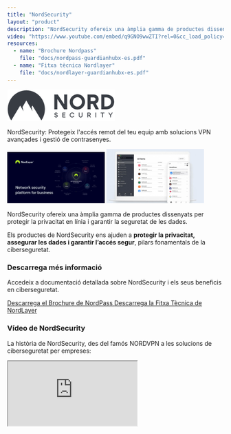 ```yaml
---
title: "NordSecurity"
layout: "product"
description: "NordSecurity ofereix una àmplia gamma de productes dissenyats per protegir la privacitat en línia i garantir la seguretat de les dades."
video: "https://www.youtube.com/embed/q9GNO9wwZTI?rel=0&cc_load_policy=0"
resources:
  - name: "Brochure Nordpass"
    file: "docs/nordpass-guardianhubx-es.pdf"
  - name: "Fitxa tècnica Nordlayer"
    file: "docs/nordlayer-guardianhubx-es.pdf"
---
```


<section class="about mb-5 container text-center">
  <img src="/img/nordsecurity-logo.png" alt="Logo de Nord-Security" class="img-fluid mb-2" style="max-height: 100px;">
  <p>NordSecurity: Protegeix l'accés remot del teu equip amb solucions VPN avançades i gestió de contrasenyes.</p>
</section>

<div class="d-flex justify-content-center gap-4 flex-wrap">
  <img src="/img/nordlayer_network_security_features.webp" class="img-fluid zoomable-image" style="max-width: 500px; width: 45%;" alt="Característiques de seguretat Nordlayer" onclick="openFullscreen(this)">
  <img src="/img/nordpass-devices.jpg" class="img-fluid zoomable-image" style="max-width: 500px; width: 45%;" alt="Interfície de NordPass" onclick="openFullscreen(this)">
</div>

<p class="mt-5 text-center">
  NordSecurity ofereix una àmplia gamma de productes dissenyats per protegir la privacitat en línia i garantir la seguretat de les dades.
</p>

<p class="mt-5 text-center">
  Els productes de NordSecurity ens ajuden a <strong>protegir la privacitat, assegurar les dades i garantir l’accés segur</strong>, pilars fonamentals de la ciberseguretat.
</p>

<section class="downloads mb-5 container text-center">
  <h3>Descarrega més informació</h3>
  <p>Accedeix a documentació detallada sobre NordSecurity i els seus beneficis en ciberseguretat.</p>
  <div class="d-flex justify-content-center gap-3 flex-wrap">
    <a href="/docs/nordpass-guardianhubx-es.pdf" class="btn btn-primary pdf-download" target="_blank">
      <i class="fas fa-file-pdf"></i> Descarrega el Brochure de NordPass
    </a>
    <a href="/docs/nordlayer-guardianhubx-es.pdf" class="btn btn-primary pdf-download" target="_blank">
      <i class="fas fa-file-pdf"></i> Descarrega la Fitxa Tècnica de NordLayer
    </a>
  </div>
</section>

<section class="solutions mb-5 container text-center">
  <h3>Vídeo de NordSecurity</h3>
  <p>La història de NordSecurity, des del famós NORDVPN a les solucions de ciberseguretat per empreses:</p>
  <div class="ratio ratio-16x9">
    <iframe class="embed-responsive-item" src="https://www.youtube.com/embed/q9GNO9wwZTI?rel=0&cc_load_policy=0" allowfullscreen title="Vídeo explicatiu de NordSecurity"></iframe>
  </div>
</section>